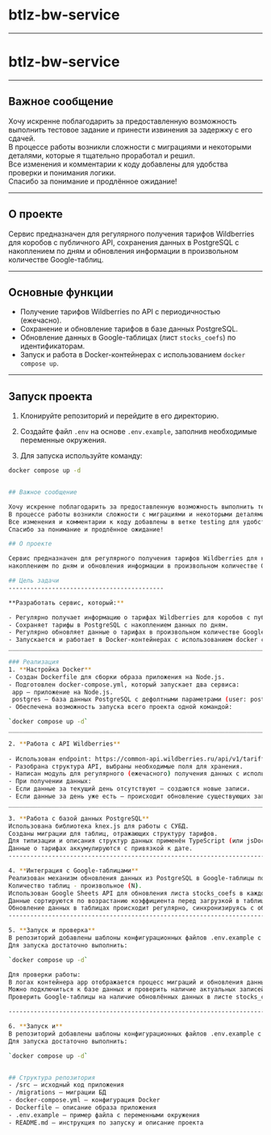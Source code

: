 # btlz-bw-service
--------------------------------------------

# btlz-bw-service

---

## Важное сообщение

Хочу искренне поблагодарить за предоставленную возможность выполнить тестовое задание и принести извинения за задержку с его сдачей.  
В процессе работы возникли сложности с миграциями и некоторыми деталями, которые я тщательно проработал и решил.  
Все изменения и комментарии к коду добавлены для удобства проверки и понимания логики.  
Спасибо за понимание и продлённое ожидание!

---

## О проекте

Сервис предназначен для регулярного получения тарифов Wildberries для коробов с публичного API, сохранения данных в PostgreSQL с накоплением по дням и обновления информации в произвольном количестве Google-таблиц.

---

## Основные функции

- Получение тарифов Wildberries по API с периодичностью (ежечасно).
- Сохранение и обновление тарифов в базе данных PostgreSQL.
- Обновление данных в Google-таблицах (лист `stocks_coefs`) по идентификаторам.
- Запуск и работа в Docker-контейнерах с использованием `docker compose up`.

---

## Запуск проекта

1. Клонируйте репозиторий и перейдите в его директорию.

2. Создайте файл `.env` на основе `.env.example`, заполнив необходимые переменные окружения.

3. Для запуска используйте команду:

```bash
docker compose up -d


## Важное сообщение

Хочу искренне поблагодарить за предоставленную возможность выполнить тестовое задание и принести извинения за задержку с его сдачей.  
В процессе работы возникли сложности с миграциями и некоторыми деталями, которые я тщательно проработал и решил.  
Все изменения и комментарии к коду добавлены в ветке testing для удобства проверки и понимания логики.  
Спасибо за понимание и продлённое ожидание!

## О проекте

Сервис предназначен для регулярного получения тарифов Wildberries для коробов с публичного API, сохранения данных в PostgreSQL с 
накоплением по дням и обновления информации в произвольном количестве Google-таблиц.

## Цель задачи
-------------------------------------------

**Разработать сервис, который:**

- Регулярно получает информацию о тарифах Wildberries для коробов с публичного API.
- Сохраняет тарифы в PostgreSQL с накоплением данных по дням.
- Регулярно обновляет данные о тарифах в произвольном количестве Google-таблиц.
- Запускается и работает в Docker-контейнерах с использованием docker compose up.
____________________________________________________________________________________

### Реализация
1. **Настройка Docker**
- Создан Dockerfile для сборки образа приложения на Node.js.
- Подготовлен docker-compose.yml, который запускает два сервиса:
 app — приложение на Node.js.
 postgres — база данных PostgreSQL с дефолтными параметрами (user: postgres, password: postgres, database: postgres).
- Обеспечена возможность запуска всего проекта одной командой:

`docker compose up -d`
______________________________________________________________________________________

2. **Работа с API Wildberries**
   
- Использован endpoint: https://common-api.wildberries.ru/api/v1/tariffs/box.
- Разобрана структура API, выбраны необходимые поля для хранения.
- Написан модуль для регулярного (ежечасного) получения данных с использованием node-cron (или аналогичного планировщика).
- При получении данных:
- Если данные за текущий день отсутствуют — создаются новые записи.
- Если данные за день уже есть — происходит обновление существующих записей.
______________________________________________________________________________________

3. **Работа с базой данных PostgreSQL** 
Использована библиотека knex.js для работы с СУБД.
Созданы миграции для таблиц, отражающих структуру тарифов.
Для типизации и описания структур данных применён TypeScript (или jsDoc).
Данные о тарифах аккумулируются с привязкой к дате.
---------------------------------------------------------------------------------------

4. **Интеграция с Google-таблицами**
Реализован механизм обновления данных из PostgreSQL в Google-таблицы по их идентификаторам.
Количество таблиц - произвольное (N).
Использован Google Sheets API для обновления листа stocks_coefs в каждой таблице.
Данные сортируются по возрастанию коэффициента перед загрузкой в таблицы.
Обновление данных в таблицах происходит регулярно, синхронизируясь с обновлением в БД.
-----------------------------------------------------------------------------------------

5. **Запуск и проверка**
В репозиторий добавлены шаблоны конфигурационных файлов .env.example с указанием необходимых переменных (без чувствительных данных).
Для запуска достаточно выполнить:

`docker compose up -d`

Для проверки работы:
В логах контейнера app отображается процесс миграций и обновления данных.
Можно подключиться к базе данных и проверить наличие актуальных записей тарифов.
Проверить Google-таблицы на наличие обновлённых данных в листе stocks_coefs.

---------------------------------------------------------------------------------------

6. **Запуск и**
В репозиторий добавлены шаблоны конфигурационных файлов .env.example с указанием необходимых переменных (без чувствительных данных).
Для запуска достаточно выполнить:

`docker compose up -d`


## Структура репозитория
- /src — исходный код приложения
- /migrations — миграции БД
- docker-compose.yml — конфигурация Docker
- Dockerfile — описание образа приложения
- .env.example — пример файла с переменными окружения
- README.md — инструкция по запуску и описание проекта




